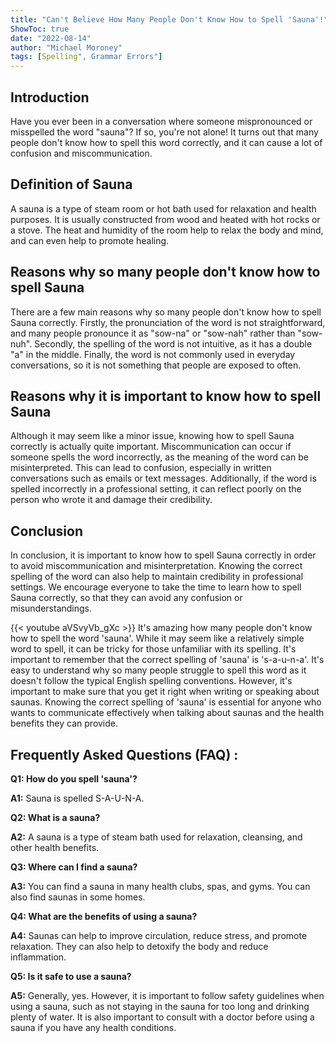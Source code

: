 ```yaml
---
title: "Can't Believe How Many People Don't Know How to Spell 'Sauna'!"
ShowToc: true 
date: "2022-08-14"
author: "Michael Moroney" 
tags: [Spelling", Grammar Errors"]
---
```

## Introduction

Have you ever been in a conversation where someone mispronounced or misspelled the word "sauna"? If so, you're not alone! It turns out that many people don't know how to spell this word correctly, and it can cause a lot of confusion and miscommunication.

## Definition of Sauna

A sauna is a type of steam room or hot bath used for relaxation and health purposes. It is usually constructed from wood and heated with hot rocks or a stove. The heat and humidity of the room help to relax the body and mind, and can even help to promote healing.

## Reasons why so many people don't know how to spell Sauna

There are a few main reasons why so many people don't know how to spell Sauna correctly. Firstly, the pronunciation of the word is not straightforward, and many people pronounce it as "sow-na" or "sow-nah" rather than "sow-nuh". Secondly, the spelling of the word is not intuitive, as it has a double "a" in the middle. Finally, the word is not commonly used in everyday conversations, so it is not something that people are exposed to often.

## Reasons why it is important to know how to spell Sauna

Although it may seem like a minor issue, knowing how to spell Sauna correctly is actually quite important. Miscommunication can occur if someone spells the word incorrectly, as the meaning of the word can be misinterpreted. This can lead to confusion, especially in written conversations such as emails or text messages. Additionally, if the word is spelled incorrectly in a professional setting, it can reflect poorly on the person who wrote it and damage their credibility.

## Conclusion

In conclusion, it is important to know how to spell Sauna correctly in order to avoid miscommunication and misinterpretation. Knowing the correct spelling of the word can also help to maintain credibility in professional settings. We encourage everyone to take the time to learn how to spell Sauna correctly, so that they can avoid any confusion or misunderstandings.

{{< youtube aVSvyVb_gXc >}} 
It's amazing how many people don't know how to spell the word 'sauna'. While it may seem like a relatively simple word to spell, it can be tricky for those unfamiliar with its spelling. It's important to remember that the correct spelling of 'sauna' is 's-a-u-n-a'. It's easy to understand why so many people struggle to spell this word as it doesn't follow the typical English spelling conventions. However, it's important to make sure that you get it right when writing or speaking about saunas. Knowing the correct spelling of 'sauna' is essential for anyone who wants to communicate effectively when talking about saunas and the health benefits they can provide.

## Frequently Asked Questions (FAQ) :
**Q1: How do you spell 'sauna'?**

**A1:** Sauna is spelled S-A-U-N-A.

**Q2: What is a sauna?**

**A2:** A sauna is a type of steam bath used for relaxation, cleansing, and other health benefits.

**Q3: Where can I find a sauna?**

**A3:** You can find a sauna in many health clubs, spas, and gyms. You can also find saunas in some homes.

**Q4: What are the benefits of using a sauna?**

**A4:** Saunas can help to improve circulation, reduce stress, and promote relaxation. They can also help to detoxify the body and reduce inflammation.

**Q5: Is it safe to use a sauna?**

**A5:** Generally, yes. However, it is important to follow safety guidelines when using a sauna, such as not staying in the sauna for too long and drinking plenty of water. It is also important to consult with a doctor before using a sauna if you have any health conditions.





